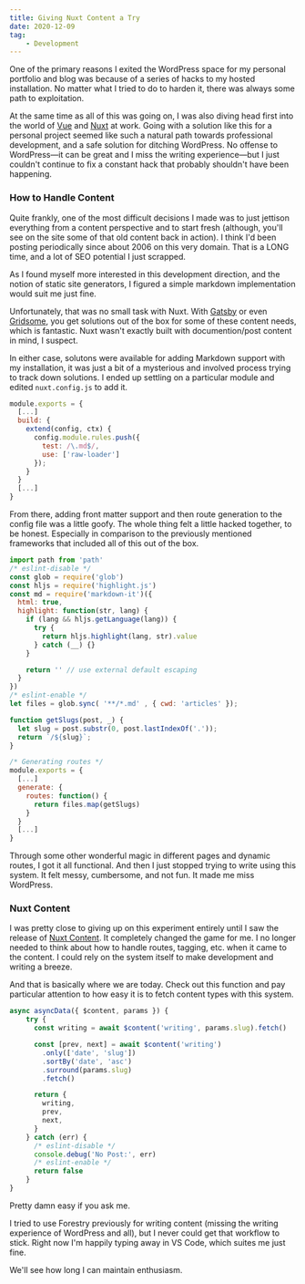 ```yaml
---
title: Giving Nuxt Content a Try
date: 2020-12-09
tag:
    - Development
---
```

One of the primary reasons I exited the WordPress space for my personal portfolio and blog was because of a series of hacks to my hosted installation. No matter what I tried to do to harden it, there was always some path to exploitation.

At the same time as all of this was going on, I was also diving head first into the world of [Vue](https://vuejs.org/) and [Nuxt](https://nuxtjs.org/) at work. Going with a solution like this for a personal project seemed like such a natural path towards professional development, and a safe solution for ditching WordPress. No offense to WordPress&mdash;it can be great and I miss the writing experience&mdash;but I just couldn't continue to fix a constant hack that probably shouldn't have been happening.

### How to Handle Content
Quite frankly, one of the most difficult decisions I made was to just jettison everything from a content perspective and to start fresh (although, you'll see on the site some of that old content back in action). I think I'd been posting periodically since about 2006 on this very domain. That is a LONG time, and a lot of SEO potential I just scrapped.

As I found myself more interested in this development direction, and the notion of static site generators, I figured a simple markdown implementation would suit me just fine.

Unfortunately, that was no small task with Nuxt. With [Gatsby](https://www.gatsbyjs.com/) or even [Gridsome](https://gridsome.org/), you get solutions out of the box for some of these content needs, which is fantastic. Nuxt wasn't exactly built with documention/post content in mind, I suspect.

In either case, solutons were available for adding Markdown support with my installation, it was just a bit of a mysterious and involved process trying to track down solutions. I ended up settling on a particular module and edited `nuxt.config.js` to add it.

```javascript
module.exports = {
  [...]
  build: {
    extend(config, ctx) {
      config.module.rules.push({
        test: /\.md$/,
        use: ['raw-loader']
      });
    }
  }
  [...]
}
```

From there, adding front matter support and then route generation to the config file was a little goofy. The whole thing felt a little hacked together, to be honest. Especially in comparison to the previously mentioned frameworks that included all of this out of the box.

```javascript
import path from 'path'
/* eslint-disable */
const glob = require('glob')
const hljs = require('highlight.js')
const md = require('markdown-it')({
  html: true,
  highlight: function(str, lang) {
    if (lang && hljs.getLanguage(lang)) {
      try {
        return hljs.highlight(lang, str).value
      } catch (__) {}
    }

    return '' // use external default escaping
  }
})
/* eslint-enable */
let files = glob.sync( '**/*.md' , { cwd: 'articles' });

function getSlugs(post, _) {
  let slug = post.substr(0, post.lastIndexOf('.'));
  return `/${slug}`;
}

/* Generating routes */
module.exports = {
  [...]
  generate: {
    routes: function() {
      return files.map(getSlugs)
    }
  }
  [...]
}
```

Through some other wonderful magic in different pages and dynamic routes, I got it all functional. And then I just stopped trying to write using this system. It felt messy, cumbersome, and not fun. It made me miss WordPress.

### Nuxt Content

I was pretty close to giving up on this experiment entirely until I saw the release of [Nuxt Content](https://content.nuxtjs.org). It completely changed the game for me. I no longer needed to think about how to handle routes, tagging, etc. when it came to the content. I could rely on the system itself to make development and writing a breeze.

And that is basically where we are today. Check out this function and pay particular attention to how easy it is to fetch content types with this system.

```javascript
async asyncData({ $content, params }) {
    try {
      const writing = await $content('writing', params.slug).fetch()

      const [prev, next] = await $content('writing')
        .only(['date', 'slug'])
        .sortBy('date', 'asc')
        .surround(params.slug)
        .fetch()

      return {
        writing,
        prev,
        next,
      }
    } catch (err) {
      /* eslint-disable */
      console.debug('No Post:', err)
      /* eslint-enable */
      return false
    }
}
```

Pretty damn easy if you ask me.

I tried to use Forestry previously for writing content (missing the writing experience of WordPress and all), but I never could get that workflow to stick. Right now I'm happily typing away in VS Code, which suites me just fine.

We'll see how long I can maintain enthusiasm.
